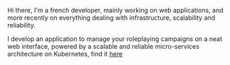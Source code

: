 Hi there, I'm a french developer, mainly working on web applications, and more recently on everything dealing with infrastructure, scalability and reliability.

I develop an application to manage your roleplaying campaigns on a neat web interface, powered by a scalable and reliable micro-services architecture on Kubernetes, find it [here](https://github.com/virtuatable)
